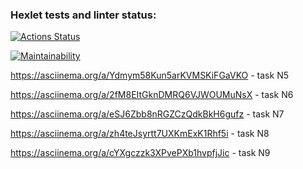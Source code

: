### Hexlet tests and linter status:
[![Actions Status](https://github.com/DoraDDDDD/frontend-project-44/workflows/hexlet-check/badge.svg)](https://github.com/DoraDDDDD/frontend-project-44/actions)

[![Maintainability](https://api.codeclimate.com/v1/badges/5f9fe69d3d4b1bf8da4b/maintainability)](https://codeclimate.com/github/DoraDDDDD/frontend-project-44/maintainability)

https://asciinema.org/a/Ydmym58Kun5arKVMSKiFGaVKO - task N5

https://asciinema.org/a/2fM8EItGknDMRQ6VJWOUMuNsX - task N6

https://asciinema.org/a/eSJ6Zbb8nRGZCzQdkBkH6gufz - task N7

https://asciinema.org/a/zh4teJsyrtt7UXKmExK1Rhf5i - task N8

https://asciinema.org/a/cYXgczzk3XPvePXb1hvpfjJic - task N9